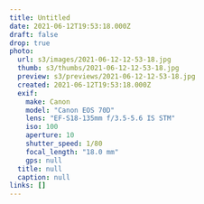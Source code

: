 ```yaml
---
title: Untitled
date: 2021-06-12T19:53:18.000Z
draft: false
drop: true
photo:
  url: s3/images/2021-06-12-12-53-18.jpg
  thumb: s3/thumbs/2021-06-12-12-53-18.jpg
  preview: s3/previews/2021-06-12-12-53-18.jpg
  created: 2021-06-12T19:53:18.000Z
  exif:
    make: Canon
    model: "Canon EOS 70D"
    lens: "EF-S18-135mm f/3.5-5.6 IS STM"
    iso: 100
    aperture: 10
    shutter_speed: 1/80
    focal_length: "18.0 mm"
    gps: null
  title: null
  caption: null
links: []
---
```

